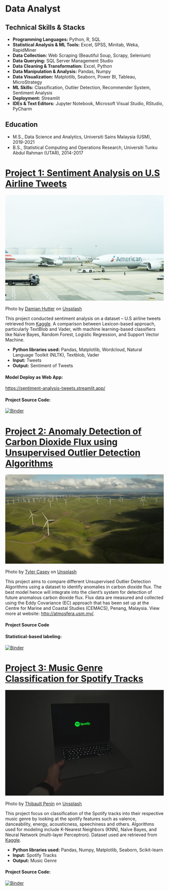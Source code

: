 # Data Analyst

## Technical Skills & Stacks
* **Programming Languages:** Python, R, SQL
* **Statistical Analysis & ML Tools:** Excel, SPSS, Minitab, Weka, RapidMiner
* **Data Collection:** Web Scraping (Beautiful Soup, Scrapy, Selenium)
* **Data Querying:** SQL Server Management Studio
* **Data Cleaning & Transformation:** Excel, Python
* **Data Manipulation & Analysis:** Pandas, Numpy
* **Data Visualization:** Matplotlib, Seaborn, Power BI, Tableau, MicroStrategy
* **ML Skills:** Classification, Outlier Detection, Recommender System, Sentiment Analysis
* **Deployment:** Streamlit
* **IDEs & Text Editors:** Jupyter Notebook, Microsoft Visual Studio, RStudio, PyCharm

## Education
* M.S., Data Science and Analytics, Universiti Sains Malaysia (USM), 2019-2021
* B.S., Statistical Computing and Operations Research, Universiti Tunku Abdul Rahman (UTAR), 2014-2017

# [Project 1: Sentiment Analysis on U.S Airline Tweets](https://www.youtube.com/watch?v=6NXLGP65S2Q)
![alt text](damian-hutter-4jUK5aiSNPM-unsplash.jpg)

Photo by <a href="https://unsplash.com/@thepuzzlers_damian?utm_content=creditCopyText&utm_medium=referral&utm_source=unsplash">Damian Hutter</a> on <a href="https://unsplash.com/photos/two-american-airlines-planes-on-airport-4jUK5aiSNPM?utm_content=creditCopyText&utm_medium=referral&utm_source=unsplash">Unsplash</a>

This project conducted sentiment analysis on a dataset – U.S airline tweets retrieved from [Kaggle](https://www.kaggle.com/datasets/tango911/airline-sentiment-tweets). A comparison between Lexicon-based approach, particularly TextBlob and Vader, with machine learning-based classifiers like Naïve Bayes, Random Forest, Logistic Regression, and Support Vector Machine.
* **Python libraries used:** Pandas, Matplotlib, Wordcloud, Natural Language Toolkit (NLTK), Textblob, Vader
* **Input:** Tweets
* **Output:** Sentiment of Tweets

#### Model Deploy as Web App:
<https://sentiment-analysis-tweets.streamlit.app/>

#### Project Source Code: 
[![Binder](https://mybinder.org/badge_logo.svg)](https://mybinder.org/v2/gh/issacdtjs/Portfolio/main?labpath=SentimentAnalysis.ipynb)

# [Project 2: Anomaly Detection of Carbon Dioxide Flux using Unsupervised Outlier Detection Algorithms](https://www.youtube.com/watch?v=6NXLGP65S2Q)
![alt text](tyler-casey-ficbiwfOPSo-unsplash.jpg)

Photo by <a href="https://unsplash.com/@tylercaseyprod?utm_content=creditCopyText&utm_medium=referral&utm_source=unsplash">Tyler Casey</a> on <a href="https://unsplash.com/photos/white-windmill-during-daytime-ficbiwfOPSo?utm_content=creditCopyText&utm_medium=referral&utm_source=unsplash">Unsplash</a>

This project aims to compare different Unsupervised Outlier Detection Algorithms using a dataset to identify anomalies in carbon dioxide flux. The best model hence will integrate into the client’s system for detection of future anomalous carbon dioxide flux. Flux data are measured and collected using the Eddy Covariance (EC) approach that has been set up at the Centre for Marine and Coastal Studies (CEMACS), Penang, Malaysia. View more at website: <http://atmosfera.usm.my/>.

#### Project Source Code
#### Statistical-based labeling:
[![Binder](https://mybinder.org/badge_logo.svg)](https://mybinder.org/v2/gh/issacdtjs/Outlier-Detection/main?labpath=Outlier+Detection+%28Statistical-based+labeling%29.ipynb)

# [Project 3: Music Genre Classification for Spotify Tracks](https://www.youtube.com/watch?v=6NXLGP65S2Q)
![alt text](thibault-penin-b5ioGEe8j04-unsplash.jpg)

Photo by <a href="https://unsplash.com/@thibaultpenin?utm_content=creditCopyText&utm_medium=referral&utm_source=unsplash">Thibault Penin</a> on <a href="https://unsplash.com/photos/a-person-holding-a-laptop-in-the-dark-b5ioGEe8j04?utm_content=creditCopyText&utm_medium=referral&utm_source=unsplash">Unsplash</a>

This project focus on classification of the Spotify tracks into their respective music genre by looking at the spotify features such as valence, danceability, energy, acousticness, speechiness and others. Algorithms used for modeling include K-Nearest Neighbors (KNN), Naïve Bayes, and Neural Network (multi-layer Perceptron). Dataset used are retrieved from [Kaggle](https://www.kaggle.com/datasets/zaheenhamidani/ultimate-spotify-tracks-db).
* **Python libraries used:** Pandas, Numpy, Matplotlib, Seaborn, Scikit-learn
* **Input:** Spotify Tracks
* **Output:** Music Genre

#### Project Source Code:
[![Binder](https://mybinder.org/badge_logo.svg)](https://mybinder.org/v2/gh/issacdtjs/Portfolio/main?labpath=MusicGenreClassification.ipynb)
